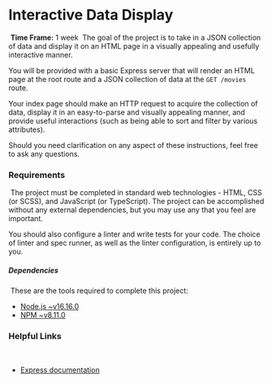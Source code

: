# Interactive Data Display
​
**Time Frame:** 1 week
​
The goal of the project is to take in a JSON collection of data and display it on an HTML page in a visually appealing and usefully interactive manner.

You will be provided with a basic Express server that will render an HTML page at the root route and a JSON collection of data at the `GET /movies` route.

Your index page should make an HTTP request to acquire the collection of data, display it in an easy-to-parse and visually appealing manner, and provide useful interactions (such as being able to sort and filter by various attributes).

Should you need clarification on any aspect of these instructions, feel free to ask any questions.
​
### Requirements
​
The project must be completed in standard web technologies - HTML, CSS (or SCSS), and JavaScript (or TypeScript).
The project can be accomplished without any external dependencies, but you may use any that you feel are important.

You should also configure a linter and write tests for your code.
The choice of linter and spec runner, as well as the linter configuration, is entirely up to you.

##### Dependencies
​
These are the tools required to complete this project:
​
- [Node.js ~v16.16.0](https://nodejs.org/en/download/)
- [NPM ~v8.11.0](https://docs.npmjs.com/downloading-and-installing-node-js-and-npm)
​
### Helpful Links
​
- [Express documentation](https://expressjs.com/)
​

